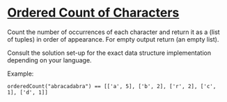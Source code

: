 # [Ordered Count of Characters](https://www.codewars.com/kata/ordered-count-of-characters "https://www.codewars.com/kata/57a6633153ba33189e000074")

Count the number of occurrences of each character and return it as a (list of tuples) in order of
appearance. For empty output return (an empty list).

Consult the solution set-up for the exact data structure implementation depending on your language.

Example:

```
orderedCount("abracadabra") == [['a', 5], ['b', 2], ['r', 2], ['c', 1], ['d', 1]]
```